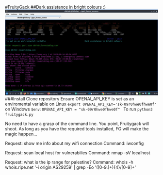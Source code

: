 #FruityGack
##Dark assistance in bright colours :)
![Fruitygack screenshot](fruityscreen.jpg "Hack with GPT")
###Install
Clone repository
Ensure OPENAI_API_KEY is set as an enviromental variable
on Linux
```export OPENAI_API_KEY='sk-09r0hwe0fhwe0f'```
on Windows
```$env:OPENAI_API_KEY = "sk-09r0hwe0fhwe0f" ```
To run
```python3 fruitygack.py```

No need to have a grasp of the command line.  You point, Fruitygack will shoot.  As long as you have the required tools installed, FG will make the magic happen... 


Request: show me info about my wifi connection
Command: iwconfig

Request: scan local host for vulnerabilies
Command: nmap -sV localhost

Request: what is the ip range for palestine?
Command: whois -h whois.ripe.net '-i origin AS29259' | grep -Eo '([0-9.]+){4}/[0-9]+'
